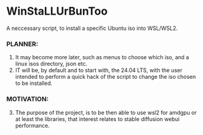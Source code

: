 # WinStaLLUrBunToo
A neccessary script, to install a specific Ubuntu iso into WSL/WSL2.

### PLANNER:
1. It may become more later, such as menus to choose which iso, and a linux isos directory, json etc. 
2. IT will be, by default and to start with, the 24.04 LTS, with the user intended to perform a quick hack of the script to change the iso chosen to be installed.

### MOTIVATION:
3. The purpose of the project, is to be then able to use wsl2 for amdgpu or at least the libraries, that interest relates to stable diffusion webui performance.
